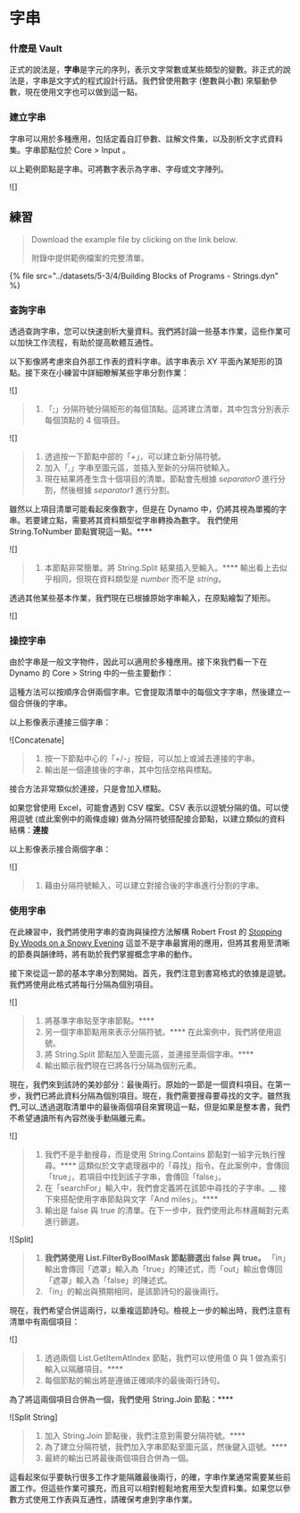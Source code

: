 # 字串

### 什麼是 Vault

正式的說法是，**字串**是字元的序列，表示文字常數或某些類型的變數。非正式的說法是，字串是文字式的程式設計行話。我們曾使用數字 (整數與小數) 來驅動參數，現在使用文字也可以做到這一點。

### 建立字串

字串可以用於多種應用，包括定義自訂參數、註解文件集，以及剖析文字式資料集。字串節點位於 Core > Input 。

以上範例節點是字串。可將數字表示為字串、字母或文字陣列。

![]

## 練習

> Download the example file by clicking on the link below.
>
> 附錄中提供範例檔案的完整清單。

{% file src="../datasets/5-3/4/Building Blocks of Programs - Strings.dyn" %}

### 查詢字串

透過查詢字串，您可以快速剖析大量資料。我們將討論一些基本作業，這些作業可以加快工作流程，有助於提高軟體互通性。

以下影像將考慮來自外部工作表的資料字串。該字串表示 XY 平面內某矩形的頂點。接下來在小練習中詳細瞭解某些字串分割作業：

![]

> 1. 「;」分隔符號分隔矩形的每個頂點。這將建立清單，其中包含分別表示每個頂點的 4 個項目。

![]

> 1. 透過按一下節點中部的「_+_」，可以建立新分隔符號。
> 2. 加入「_,_」字串至圖元區，並插入至新的分隔符號輸入。
> 3. 現在結果將產生含十個項目的清單。節點會先根據 _separator0_ 進行分割，然後根據 _separator1_ 進行分割。

雖然以上項目清單可能看起來像數字，但是在 Dynamo 中，仍將其視為單獨的字串。若要建立點，需要將其資料類型從字串轉換為數字。 我們使用 String.ToNumber 節點實現這一點。****

![]

> 1. 本節點非常簡單。將 String.Split 結果插入至輸入。**** 輸出看上去似乎相同，但現在資料類型是 _number_ 而不是 _string_。

透過其他某些基本作業，我們現在已根據原始字串輸入，在原點繪製了矩形。

![]

### 操控字串

由於字串是一般文字物件，因此可以適用於多種應用。接下來我們看一下在 Dynamo 的 Core > String 中的一些主要動作：

這種方法可以按順序合併兩個字串。它會提取清單中的每個文字字串，然後建立一個合併後的字串。

以上影像表示連接三個字串：

![Concatenate]

> 1. 按一下節點中心的「+/-」按鈕，可以加上或減去連接的字串。
> 2. 輸出是一個連接後的字串，其中包括空格與標點。

接合方法非常類似於連接，只是會加入標點。

如果您曾使用 Excel，可能會遇到 CSV 檔案。CSV 表示以逗號分隔的值。可以使用逗號 (或此案例中的兩條虛線) 做為分隔符號搭配接合節點，以建立類似的資料結構：**連接**

以上影像表示接合兩個字串：

![]

> 1. 藉由分隔符號輸入，可以建立對接合後的字串進行分割的字串。

### 使用字串

在此練習中，我們將使用字串的查詢與操控方法解構 Robert Frost 的 [Stopping By Woods on a Snowy Evening]( 的最後一節。) 這並不是字串最實用的應用，但將其套用至清晰的節奏與韻律時，將有助於我們掌握概念字串的動作。

接下來從這一節的基本字串分割開始。首先，我們注意到書寫格式的依據是逗號。我們將使用此格式將每行分隔為個別項目。

![]

> 1. 將基準字串貼至字串節點。****
> 2. 另一個字串節點用來表示分隔符號。**** 在此案例中，我們將使用逗號。
> 3. 將 String.Split 節點加入至圖元區，並連接至兩個字串。****
> 4. 輸出顯示我們現在已將各行分隔為個別元素。

現在，我們來到該詩的美妙部分：最後兩行。原始的一節是一個資料項目。在第一步，我們已將此資料分隔為個別項目。現在，我們需要搜尋要尋找的文字。雖然我們_可以_透過選取清單中的最後兩個項目來實現這一點，但是如果是整本書，我們不希望通讀所有內容然後手動隔離元素。

![]

> 1. 我們不是手動搜尋，而是使用 String.Contains 節點對一組字元執行搜尋。**** 這類似於文字處理器中的「尋找」指令。在此案例中，會傳回「true」，若項目中找到該子字串，會傳回「false」。
> 2. 在「searchFor」輸入中，我們會定義將在該節中尋找的子字串。__ 接下來搭配使用字串節點與文字「And miles」。****
> 3. 輸出是 false 與 true 的清單。在下一步中，我們使用此布林邏輯對元素進行篩選。

![Split]

> 1. **我們將使用 List.FilterByBoolMask 節點篩選出 false 與 true。** 「in」輸出會傳回「遮罩」輸入為「true」的陳述式，而「out」輸出會傳回「遮罩」輸入為「false」的陳述式。
> 2. 「in」的輸出與預期相同，是該節詩句的最後兩行。

現在，我們希望合併這兩行，以重複這節詩句。檢視上一步的輸出時，我們注意有清單中有兩個項目：

![]

> 1. 透過兩個 List.GetItemAtIndex 節點，我們可以使用值 0 與 1 做為索引輸入以隔離項目。****
> 2. 每個節點的輸出將是遵循正確順序的最後兩行詩句。

為了將這兩個項目合併為一個，我們使用 String.Join 節點：****

![Split String]

> 1. 加入 String.Join 節點後，我們注意到需要分隔符號。****
> 2. 為了建立分隔符號，我們加入字串節點至圖元區，然後鍵入逗號。****
> 3. 最終的輸出已將最後兩個項目合併為一個。

這看起來似乎要執行很多工作才能隔離最後兩行，的確，字串作業通常需要某些前置工作。但這些作業可擴充，而且可以相對輕鬆地套用至大型資料集。如果您以參數方式使用工作表與互通性，請確保考慮到字串作業。
